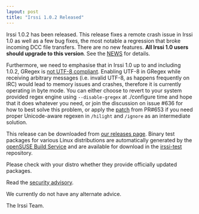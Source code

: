 ```yaml
---
layout: post
title: "Irssi 1.0.2 Released"
---
```


Irssi 1.0.2 has been released. This release fixes a remote crash issue
in Irssi 1.0 as well as a few bug fixes, the most notable a regression
that broke incoming DCC file transfers. There are no new
features. **All Irssi 1.0 users should upgrade to this version**. See the
[NEWS](//raw.githubusercontent.com/irssi/irssi/1.0.2/NEWS) for
details.

Furthermore, we need to emphasise that in Irssi 1.0 up to and
including 1.0.2, GRegex is [not UTF-8
compliant](https://github.com/irssi/irssi/issues/636). Enabling UTF-8
in GRegex while receiving arbitrary messages (i.e. invalid UTF-8, as
happens frequently on IRC) would lead to memory issues and crashes,
therefore it is currently operating in byte mode. You can either
choose to revert to your system provided regex engine using
`--disable-gregex` at ./configure time and hope that it does whatever
you need, or join the discussion on issue #636 for how to best solve
this problem, or apply the
[patch](https://github.com/irssi/irssi/pull/653.patch) from PR#653 if
you need proper Unicode-aware regexen in `/hilight` and `/ignore` as
an intermediate solution.

This release can be downloaded from [our releases
page](https://github.com/irssi/irssi/releases). Binary test packages
for various Linux distributions are automatically generated by the
[openSUSE Build Service](https://build.opensuse.org/) and are
available for download in the
[irssi-test](https://software.opensuse.org/download.html?project=home:ailin_nemui:irssi-test;package=irssi)
repository.

Please check with your distro whether they provide officially updated
packages.

Read the [security advisory](/security/irssi_sa_2017_03.txt).

We currently do not have any alternate advice.

The Irssi Team.
